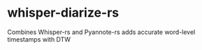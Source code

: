 # whisper-diarize-rs
Combines Whisper-rs and Pyannote-rs adds accurate word-level timestamps with DTW
